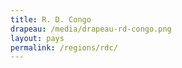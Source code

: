 ```yaml
---
title: R. D. Congo
drapeau: /media/drapeau-rd-congo.png
layout: pays
permalink: /regions/rdc/
---
```

